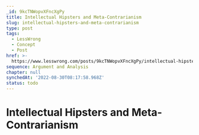 ```yaml
---
_id: 9kcTNWopvXFncXgPy
title: Intellectual Hipsters and Meta-Contrarianism
slug: intellectual-hipsters-and-meta-contrarianism
type: post
tags:
  - LessWrong
  - Concept
  - Post
href: >-
  https://www.lesswrong.com/posts/9kcTNWopvXFncXgPy/intellectual-hipsters-and-meta-contrarianism
sequence: Argument and Analysis
chapter: null
synchedAt: '2022-08-30T08:17:58.968Z'
status: todo
---
```


# Intellectual Hipsters and Meta-Contrarianism
